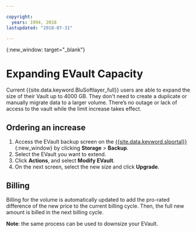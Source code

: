 ```yaml
---

copyright:
  years: 1994, 2018
lastupdated: "2018-07-31"

---
```

{:new_window: target="_blank"}


# Expanding EVault Capacity

Current {{site.data.keyword.BluSoftlayer_full}} users are able to expand the size of their Vault up to 4000 GB. They don't need to create a duplicate or manually migrate data to a larger volume. There’s no outage or lack of access to the vault while the limit increase takes effect.

## Ordering an increase

1. Access the EVault backup screen on the [{{site.data.keyword.slportal}}](https://control.softlayer.com/){:new_window} by clicking **Storage** > **Backup**.
2. Select the EVault you want to extend.
3. Click **Actions**, and select **Modify EVault**.
4. On the next screen, select the new size and click **Upgrade**.

## Billing

Billing for the volume is automatically updated to add the pro-rated difference of the new price to the current billing cycle. Then, the full new amount is billed in the next billing cycle.

**Note**: the same process can be used to downsize your EVault.
